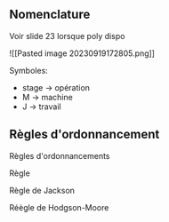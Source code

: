 
## Nomenclature

Voir slide 23 lorsque poly dispo

![[Pasted image 20230919172805.png]]

Symboles: 
- stage -> opération
- M -> machine
- J -> travail


## Règles d'ordonnancement

Règles d'ordonnancements

Règle 

Règle de Jackson

Réègle de Hodgson-Moore
